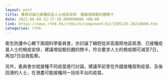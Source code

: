 ```yaml
---
layout: post
title: 專家討論已接種疫苗人士檢疫安排　建議增設驗抗體關卡
date: 2021-06-09 22:37:28.000000000 +08:00
link: https://news.rthk.hk/rthk/ch/component/k2/1595135-20210609.htm
categories: rthk
---
```


衞生防護中心轄下兩個科學委員會，亦討論了縮短從非高風險地區抵港、已接種疫苗人士的檢疫安排，建議增設驗抗體的關卡，符合要求人士的檢疫期可減至7日，再加7日自我監察。

另外，委員會亦就接種不同疫苗進行討論，建議早前曾在外國接種首劑疫苗、及後回港的人士，在港盡可能接種同一技術平台的疫苗。
